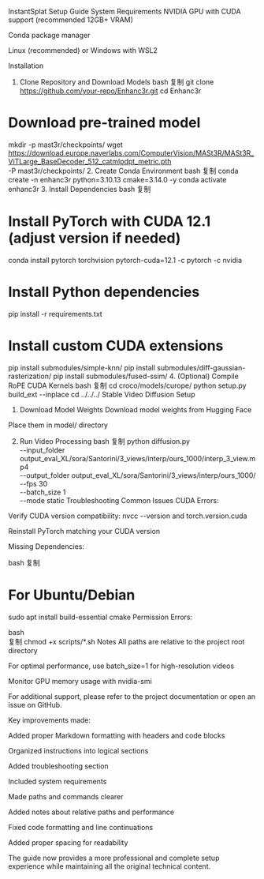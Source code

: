 InstantSplat Setup Guide
System Requirements
NVIDIA GPU with CUDA support (recommended 12GB+ VRAM)

Conda package manager

Linux (recommended) or Windows with WSL2

Installation
1. Clone Repository and Download Models
bash
复制
git clone https://github.com/your-repo/Enhanc3r.git
cd Enhanc3r

# Download pre-trained model
mkdir -p mast3r/checkpoints/
wget https://download.europe.naverlabs.com/ComputerVision/MASt3R/MASt3R_ViTLarge_BaseDecoder_512_catmlpdpt_metric.pth \
    -P mast3r/checkpoints/
2. Create Conda Environment
bash
复制
conda create -n enhanc3r python=3.10.13 cmake=3.14.0 -y
conda activate enhanc3r
3. Install Dependencies
bash
复制
# Install PyTorch with CUDA 12.1 (adjust version if needed)
conda install pytorch torchvision pytorch-cuda=12.1 -c pytorch -c nvidia

# Install Python dependencies
pip install -r requirements.txt

# Install custom CUDA extensions
pip install submodules/simple-knn/
pip install submodules/diff-gaussian-rasterization/
pip install submodules/fused-ssim/
4. (Optional) Compile RoPE CUDA Kernels
bash
复制
cd croco/models/curope/
python setup.py build_ext --inplace
cd ../../../
Stable Video Diffusion Setup
1. Download Model Weights
Download model weights from Hugging Face

Place them in model/ directory

2. Run Video Processing
bash
复制
python diffusion.py \
    --input_folder output_eval_XL/sora/Santorini/3_views/interp/ours_1000/interp_3_view.mp4 \
    --output_folder output_eval_XL/sora/Santorini/3_views/interp/ours_1000/ \
    --fps 30 \
    --batch_size 1 \
    --mode static
Troubleshooting
Common Issues
CUDA Errors:

Verify CUDA version compatibility: nvcc --version and torch.version.cuda

Reinstall PyTorch matching your CUDA version

Missing Dependencies:

bash
复制
# For Ubuntu/Debian
sudo apt install build-essential cmake
Permission Errors:

bash     
复制
chmod +x scripts/*.sh
Notes
All paths are relative to the project root directory

For optimal performance, use batch_size=1 for high-resolution videos

Monitor GPU memory usage with nvidia-smi

For additional support, please refer to the project documentation or open an issue on GitHub.

Key improvements made:

Added proper Markdown formatting with headers and code blocks

Organized instructions into logical sections

Added troubleshooting section

Included system requirements

Made paths and commands clearer

Added notes about relative paths and performance

Fixed code formatting and line continuations

Added proper spacing for readability

The guide now provides a more professional and complete setup experience while maintaining all the original technical content.